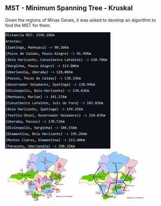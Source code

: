 ## MST - Minimum Spanning Tree - Kruskal

Given the regions of Minas Gerais, it was asked to develop an algorithm to find the MST for them.

<img src = "img-output-text.png" style = "width:45%, height: 50%" /> <img src = "img-input.jpg" style = "width:45%" />
<img src = "img-output.jpg" style = "width:45%"/>
